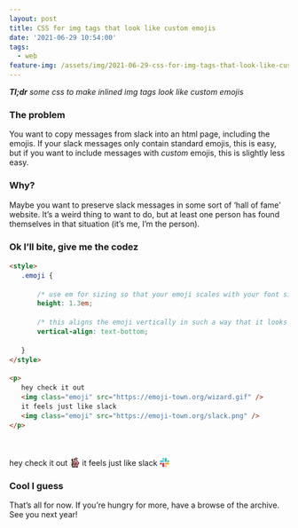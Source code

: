 ```yaml
---
layout: post
title: CSS for img tags that look like custom emojis
date: '2021-06-29 10:54:00'
tags:
  - web
feature-img: /assets/img/2021-06-29-css-for-img-tags-that-look-like-custom-emojis/cover.png
---
```



**_Tl;dr_** _some css to make inlined img tags look like custom emojis_

### The problem

You want to copy messages from slack into an html page, including the emojis. If your slack messages only contain standard emojis, this is easy, but if you want to include messages with _custom_ emojis, this is slightly less easy.


### Why?

Maybe you want to preserve slack messages in some sort of ‘hall of fame’ website. It’s a weird thing to want to do, but at least one person has found themselves in that situation (it’s me, I’m the person).

### Ok I’ll bite, give me the codez

```html
<style>
   .emoji {
      
       /* use em for sizing so that your emoji scales with your font size ✨ */
       height: 1.3em;
 
       /* this aligns the emoji vertically in such a way that it looks pretty much like it looks on slack ✨ */
       vertical-align: text-bottom;
 
   }
</style>
 
<p>
   hey check it out
   <img class="emoji" src="https://emoji-town.org/wizard.gif" />
   it feels just like slack
   <img class="emoji" src="https://emoji-town.org/slack.png" />
</p>
```

<style>
    img.emoji {
        
        /* use em for sizing so that your emoji scales with your font size ✨ */
        height: 1.3em;

        /* this aligns the emoji vertically in such a way that it looks pretty much like it looks on slack ✨ */
        vertical-align: text-bottom;

        display: inline-block;

    }
</style>

<p style="margin-top: 50px;">
    hey check it out <img class="emoji" src="/assets/img/2021-06-29-css-for-img-tags-that-look-like-custom-emojis/emoji-party-wizard.gif"> it feels just like slack <img class="emoji" src="/assets/img/2021-06-29-css-for-img-tags-that-look-like-custom-emojis/emoji-slack.png">
</p>

### Cool I guess

That’s all for now. If you’re hungry for more, have a browse of the archive. See you next year!